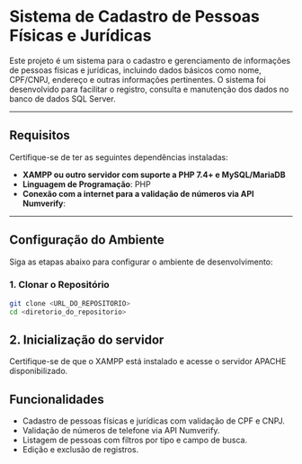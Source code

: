 # Sistema de Cadastro de Pessoas Físicas e Jurídicas

Este projeto é um sistema para o cadastro e gerenciamento de informações de pessoas físicas e jurídicas, incluindo dados básicos como nome, CPF/CNPJ, endereço e outras informações pertinentes. O sistema foi desenvolvido para facilitar o registro, consulta e manutenção dos dados no banco de dados SQL Server.

---

## **Requisitos**

Certifique-se de ter as seguintes dependências instaladas:

- **XAMPP ou outro servidor com suporte a PHP 7.4+ e MySQL/MariaDB**
- **Linguagem de Programação**: PHP
- **Conexão com a internet para a validação de números via API Numverify**:

---

## **Configuração do Ambiente**

Siga as etapas abaixo para configurar o ambiente de desenvolvimento:

### **1. Clonar o Repositório**
```bash
git clone <URL_DO_REPOSITORIO>
cd <diretorio_do_repositorio>
```
## **2. Inicialização do servidor**
Certifique-se de que o XAMPP está instalado e acesse o servidor APACHE disponibilizado.


## **Funcionalidades**
- Cadastro de pessoas físicas e jurídicas com validação de CPF e CNPJ.
- Validação de números de telefone via API Numverify.
- Listagem de pessoas com filtros por tipo e campo de busca.
- Edição e exclusão de registros.


